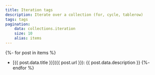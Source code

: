 ```yaml
---
title: Iteration tags
description: Iterate over a collection (for, cycle, tablerow)
tags: tags
pagination:
    data: collections.iteration
    size: 10
    alias: items
---
```

{%- for post in items %}
- [{{ post.data.title }}]({{ post.url }}): {{ post.data.description }}
{%- endfor %}
